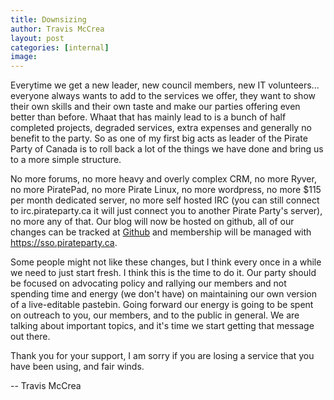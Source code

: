 ```yaml
---
title: Downsizing
author: Travis McCrea
layout: post
categories: [internal]
image: 
---
```


Everytime we get a new leader, new council members, new IT volunteers... everyone always wants to add to the services we offer, they want to show their own skills and their own taste and make our parties offering even better than before. Whaat that has mainly lead to is a bunch of half completed projects, degraded services, extra expenses and generally no benefit to the party. So as one of my first big acts as leader of the Pirate Party of Canada is to roll back a lot of the things we have done and bring us to a more simple structure.

No more forums, no more heavy and overly complex CRM, no more Ryver, no more PiratePad, no more Pirate Linux, no more wordpress, no more $115 per month dedicated server, no more self hosted IRC (you can still connect to irc.pirateparty.ca it will just connect you to another Pirate Party's server), no more any of that. Our blog will now be hosted on github, all of our changes can be tracked at [Github](https://github.com/piratepartyca/piratepartyca.github.io) and membership will be managed with https://sso.pirateparty.ca. 

Some people might not like these changes, but I think every once in a while we need to just start fresh. I think this is the time to do it. Our party should be focused on advocating policy and rallying our members and not spending time and energy (we don't have) on maintaining our own version of a live-editable pastebin.  Going forward our energy is going to be spent on outreach to you, our members, and to the public in general. We are talking about important topics, and it's time we start getting that message out there. 

Thank you for your support, I am sorry if you are losing a service that you have been using, and fair winds. 

-- Travis McCrea